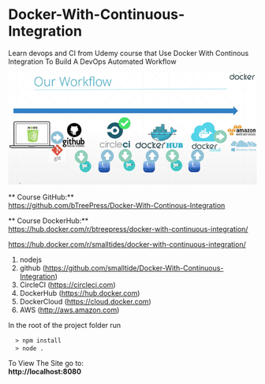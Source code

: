 # Docker-With-Continuous-Integration
Learn devops and CI from Udemy course that Use Docker With Continous Integration To Build A DevOps Automated Workflow 

![alt text](https://github.com/smalltide/Docker-With-Continuous-Integration/blob/master/screenshot.png "Docker-With-Continuous-Integration")

** Course GitHub:**   
https://github.com/bTreePress/Docker-With-Continous-Integration

** Course DockerHub:**   
https://hub.docker.com/r/btreepress/docker-with-continuous-integration/

https://hub.docker.com/r/smalltides/docker-with-continuous-integration/

1. nodejs
2. github (https://github.com/smalltide/Docker-With-Continuous-Integration)
3. CircleCI (https://circleci.com)
4. DockerHub (https://hub.docker.com)
5. DockerCloud (https://cloud.docker.com)
6. AWS (http://aws.amazon.com)

In the root of the project folder run 
```
  > npm install
  > node . 
```
To View The Site go to:  
**http://localhost:8080**